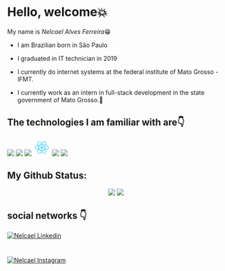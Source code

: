 # Hello, welcome💥
My name is *Nelcael Alves Ferreira*😁

- I am Brazilian  born in São Paulo

- I graduated in IT technician in 2019 

- I currently do internet systems at the federal institute of Mato Grosso - IFMT.

- I currently work as an intern in full-stack development in the state government of Mato Grosso.🤙

## The technologies I am familiar with are👇

<code><img height="40" src="https://logodownload.org/wp-content/uploads/2016/10/html5-logo-8.png"></code>
<code><img height="40" src="https://terminalroot.com.br/assets/img/css/css.png"></code>
<code><img height="40" src="https://www.dialhost.com.br/blog/wp-content/uploads/2019/09/javascript_logo.png"></code>
<code><img height="40" src="https://raw.githubusercontent.com/github/explore/80688e429a7d4ef2fca1e82350fe8e3517d3494d/topics/react/react.png"></code>
<code><img height="40" src="https://upload.wikimedia.org/wikipedia/commons/thumb/9/95/Vue.js_Logo_2.svg/1184px-Vue.js_Logo_2.svg.png"></code>
<code><img height="40" src="https://logospng.org/download/java/logo-java-1024.png"></code>

## My Github Status:
<div align="center">
 <img height="175em" src="https://github-readme-stats.vercel.app/api?username=nelcael07&show_icons=true&theme=tokyonight&include_all_commits=true&count_private=true"/>
 <img height="175em" src="https://github-readme-stats.vercel.app/api/top-langs/?username=nelcael07&layout=compact&langs_count=16&theme=tokyonight"/>
</div>

## social networks 👇
<div>
  <a href="https://www.linkedin.com/in/nelcael-alves-ferreira-3157781b7/" target="_blank">
    <img alt="Nelcael Linkedin" height="55px" src="https://cdn1.iconfinder.com/data/icons/logotypes/32/square-linkedin-128.png" >
  </a>
  <h1> </h1>
  <a href="https://www.instagram.com/nelcael_07/" target="_blank">
    <img alt="Nelcael Instagram" height="55px" src="https://cdn2.iconfinder.com/data/icons/social-media-applications/64/social_media_applications_3-instagram-128.png" />
  </a>
</div>





<!--
**nelcael07/nelcael07** is a ✨ _special_ ✨ repository because its `README.md` (this file) appears on your GitHub profile.

Here are some ideas to get you started:

- 🔭 I’m currently working on ...
- 🌱 I’m currently learning ...
- 👯 I’m looking to collaborate on ...
- 🤔 I’m looking for help with ...
- 💬 Ask me about ...
- 📫 How to reach me: ...
- 😄 Pronouns: ...
- ⚡ Fun fact: ...
-->
